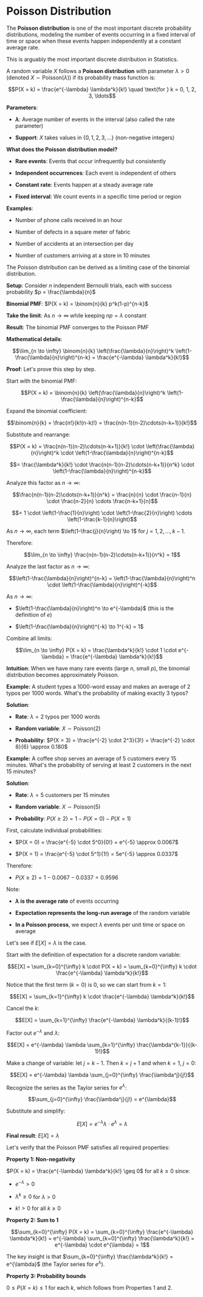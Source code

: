 # Poisson Distribution

The **Poisson distribution** is one of the most important discrete probability distributions, modeling the number of events occurring in a fixed interval of time or space when these events happen independently at a constant average rate.

This is arguably the most important discrete distribution in Statistics.

A random variable $X$ follows a **Poisson distribution** with parameter $\lambda > 0$ (denoted $X \sim \text{Poisson}(\lambda)$) if its probability mass function is:

$$P(X = k) = \frac{e^{-\lambda} \lambda^k}{k!} \quad \text{for } k = 0, 1, 2, 3, \ldots$$

**Parameters**:

- **$\lambda$**: Average number of events in the interval (also called the rate parameter)

- **Support**: $X$ takes values in $\{0, 1, 2, 3, \ldots\}$ (non-negative integers)

**What does the Poisson distribution model?**

- **Rare events**: Events that occur infrequently but consistently

- **Independent occurrences**: Each event is independent of others

- **Constant rate**: Events happen at a steady average rate

- **Fixed interval**: We count events in a specific time period or region

**Examples**:

- Number of phone calls received in an hour

- Number of defects in a square meter of fabric

- Number of accidents at an intersection per day

- Number of customers arriving at a store in 10 minutes

The Poisson distribution can be derived as a limiting case of the binomial distribution.

**Setup**: Consider $n$ independent Bernoulli trials, each with success probability $p = \frac{\lambda}{n}$

**Binomial PMF**: $P(X = k) = \binom{n}{k} p^k(1-p)^{n-k}$

**Take the limit**: As $n \to \infty$ while keeping $np = \lambda$ constant

**Result**: The binomial PMF converges to the Poisson PMF

**Mathematical details**:

$$\lim_{n \to \infty} \binom{n}{k} \left(\frac{\lambda}{n}\right)^k \left(1-\frac{\lambda}{n}\right)^{n-k} = \frac{e^{-\lambda} \lambda^k}{k!}$$

**Proof**: Let's prove this step by step.

Start with the binomial PMF:

$$P(X = k) = \binom{n}{k} \left(\frac{\lambda}{n}\right)^k \left(1-\frac{\lambda}{n}\right)^{n-k}$$

Expand the binomial coefficient:

$$\binom{n}{k} = \frac{n!}{k!(n-k)!} = \frac{n(n-1)(n-2)\cdots(n-k+1)}{k!}$$

Substitute and rearrange:

$$P(X = k) = \frac{n(n-1)(n-2)\cdots(n-k+1)}{k!} \cdot \left(\frac{\lambda}{n}\right)^k \cdot \left(1-\frac{\lambda}{n}\right)^{n-k}$$

$$= \frac{\lambda^k}{k!} \cdot \frac{n(n-1)(n-2)\cdots(n-k+1)}{n^k} \cdot \left(1-\frac{\lambda}{n}\right)^{n-k}$$

Analyze this factor as $n \to \infty$:

$$\frac{n(n-1)(n-2)\cdots(n-k+1)}{n^k} = \frac{n}{n} \cdot \frac{n-1}{n} \cdot \frac{n-2}{n} \cdots \frac{n-k+1}{n}$$

$$= 1 \cdot \left(1-\frac{1}{n}\right) \cdot \left(1-\frac{2}{n}\right) \cdots \left(1-\frac{k-1}{n}\right)$$

As $n \to \infty$, each term $\left(1-\frac{j}{n}\right) \to 1$ for $j = 1, 2, \ldots, k-1$.

Therefore:

$$\lim_{n \to \infty} \frac{n(n-1)(n-2)\cdots(n-k+1)}{n^k} = 1$$

Analyze the last factor as $n \to \infty$:

$$\left(1-\frac{\lambda}{n}\right)^{n-k} = \left(1-\frac{\lambda}{n}\right)^n \cdot \left(1-\frac{\lambda}{n}\right)^{-k}$$

As $n \to \infty$:

- $\left(1-\frac{\lambda}{n}\right)^n \to e^{-\lambda}$ (this is the definition of $e$)

- $\left(1-\frac{\lambda}{n}\right)^{-k} \to 1^{-k} = 1$

Combine all limits:

$$\lim_{n \to \infty} P(X = k) = \frac{\lambda^k}{k!} \cdot 1 \cdot e^{-\lambda} = \frac{e^{-\lambda} \lambda^k}{k!}$$

**Intuition**: When we have many rare events (large $n$, small $p$), the binomial distribution becomes approximately Poisson.

**Example:** A student types a 1000-word essay and makes an average of 2 typos per 1000 words. What's the probability of making exactly 3 typos?

**Solution**:

- **Rate**: $\lambda = 2$ typos per 1000 words

- **Random variable**: $X \sim \text{Poisson}(2)$

- **Probability**: $P(X = 3) = \frac{e^{-2} \cdot 2^3}{3!} = \frac{e^{-2} \cdot 8}{6} \approx 0.180$

**Example:** A coffee shop serves an average of 5 customers every 15 minutes. What's the probability of serving at least 2 customers in the next 15 minutes?

**Solution**:

- **Rate**: $\lambda = 5$ customers per 15 minutes

- **Random variable**: $X \sim \text{Poisson}(5)$

- **Probability**: $P(X \geq 2) = 1 - P(X = 0) - P(X = 1)$

First, calculate individual probabilities:

- $P(X = 0) = \frac{e^{-5} \cdot 5^0}{0!} = e^{-5} \approx 0.0067$

- $P(X = 1) = \frac{e^{-5} \cdot 5^1}{1!} = 5e^{-5} \approx 0.0337$

Therefore:

- $P(X \geq 2) = 1 - 0.0067 - 0.0337 = 0.9596$

Note: 

- **$\lambda$ is the average rate** of events occurring

- **Expectation represents the long-run average** of the random variable

- **In a Poisson process**, we expect $\lambda$ events per unit time or space on average

Let's see if  $E[X] = \lambda$ is the case.

Start with the definition of expectation for a discrete random variable:

$$E[X] = \sum_{k=0}^{\infty} k \cdot P(X = k) = \sum_{k=0}^{\infty} k \cdot \frac{e^{-\lambda} \lambda^k}{k!}$$

Notice that the first term ($k = 0$) is 0, so we can start from $k = 1$:

$$E[X] = \sum_{k=1}^{\infty} k \cdot \frac{e^{-\lambda} \lambda^k}{k!}$$

Cancel the $k$:

$$E[X] = \sum_{k=1}^{\infty} \frac{e^{-\lambda} \lambda^k}{(k-1)!}$$

Factor out $e^{-\lambda}$ and $\lambda$:

$$E[X] = e^{-\lambda} \lambda \sum_{k=1}^{\infty} \frac{\lambda^{k-1}}{(k-1)!}$$

Make a change of variable: let $j = k-1$. Then $k = j+1$ and when $k = 1$, $j = 0$:

$$E[X] = e^{-\lambda} \lambda \sum_{j=0}^{\infty} \frac{\lambda^j}{j!}$$

Recognize the series as the Taylor series for $e^{\lambda}$:

$$\sum_{j=0}^{\infty} \frac{\lambda^j}{j!} = e^{\lambda}$$

Substitute and simplify:

$$E[X] = e^{-\lambda} \lambda \cdot e^{\lambda} = \lambda$$

**Final result**: $E[X] = \lambda$

Let's verify that the Poisson PMF satisfies all required properties:

**Property 1: Non-negativity**

$P(X = k) = \frac{e^{-\lambda} \lambda^k}{k!} \geq 0$ for all $k \geq 0$ since:

- $e^{-\lambda} > 0$

- $\lambda^k \geq 0$ for $\lambda > 0$

- $k! > 0$ for all $k \geq 0$

**Property 2: Sum to 1**

$$\sum_{k=0}^{\infty} P(X = k) = \sum_{k=0}^{\infty} \frac{e^{-\lambda} \lambda^k}{k!} = e^{-\lambda} \sum_{k=0}^{\infty} \frac{\lambda^k}{k!} = e^{-\lambda} \cdot e^{\lambda} = 1$$

The key insight is that $\sum_{k=0}^{\infty} \frac{\lambda^k}{k!} = e^{\lambda}$ (the Taylor series for $e^{\lambda}$).

**Property 3: Probability bounds**

$0 \leq P(X = k) \leq 1$ for each $k$, which follows from Properties 1 and 2.